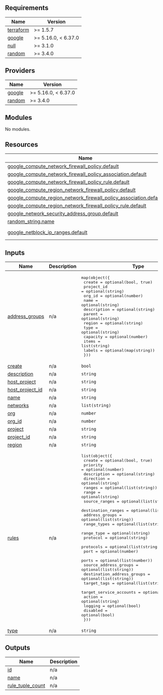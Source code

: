 <!-- BEGIN_TF_DOCS -->
## Requirements

| Name | Version |
|------|---------|
| <a name="requirement_terraform"></a> [terraform](#requirement\_terraform) | >= 1.5.7 |
| <a name="requirement_google"></a> [google](#requirement\_google) | >= 5.16.0, < 6.37.0 |
| <a name="requirement_null"></a> [null](#requirement\_null) | >= 3.1.0 |
| <a name="requirement_random"></a> [random](#requirement\_random) | >= 3.4.0 |

## Providers

| Name | Version |
|------|---------|
| <a name="provider_google"></a> [google](#provider\_google) | >= 5.16.0, < 6.37.0 |
| <a name="provider_random"></a> [random](#provider\_random) | >= 3.4.0 |

## Modules

No modules.

## Resources

| Name | Type |
|------|------|
| [google_compute_network_firewall_policy.default](https://registry.terraform.io/providers/hashicorp/google/latest/docs/resources/compute_network_firewall_policy) | resource |
| [google_compute_network_firewall_policy_association.default](https://registry.terraform.io/providers/hashicorp/google/latest/docs/resources/compute_network_firewall_policy_association) | resource |
| [google_compute_network_firewall_policy_rule.default](https://registry.terraform.io/providers/hashicorp/google/latest/docs/resources/compute_network_firewall_policy_rule) | resource |
| [google_compute_region_network_firewall_policy.default](https://registry.terraform.io/providers/hashicorp/google/latest/docs/resources/compute_region_network_firewall_policy) | resource |
| [google_compute_region_network_firewall_policy_association.default](https://registry.terraform.io/providers/hashicorp/google/latest/docs/resources/compute_region_network_firewall_policy_association) | resource |
| [google_compute_region_network_firewall_policy_rule.default](https://registry.terraform.io/providers/hashicorp/google/latest/docs/resources/compute_region_network_firewall_policy_rule) | resource |
| [google_network_security_address_group.default](https://registry.terraform.io/providers/hashicorp/google/latest/docs/resources/network_security_address_group) | resource |
| [random_string.name](https://registry.terraform.io/providers/hashicorp/random/latest/docs/resources/string) | resource |
| [google_netblock_ip_ranges.default](https://registry.terraform.io/providers/hashicorp/google/latest/docs/data-sources/netblock_ip_ranges) | data source |

## Inputs

| Name | Description | Type | Default | Required |
|------|-------------|------|---------|:--------:|
| <a name="input_address_groups"></a> [address\_groups](#input\_address\_groups) | n/a | <pre>map(object({<br/>    create      = optional(bool, true)<br/>    project_id  = optional(string)<br/>    org_id      = optional(number)<br/>    name        = optional(string)<br/>    description = optional(string)<br/>    parent      = optional(string)<br/>    region      = optional(string)<br/>    type        = optional(string)<br/>    capacity    = optional(number)<br/>    items       = list(string)<br/>    labels      = optional(map(string))<br/>  }))</pre> | `{}` | no |
| <a name="input_create"></a> [create](#input\_create) | n/a | `bool` | `true` | no |
| <a name="input_description"></a> [description](#input\_description) | n/a | `string` | `null` | no |
| <a name="input_host_project"></a> [host\_project](#input\_host\_project) | n/a | `string` | `null` | no |
| <a name="input_host_project_id"></a> [host\_project\_id](#input\_host\_project\_id) | n/a | `string` | `null` | no |
| <a name="input_name"></a> [name](#input\_name) | n/a | `string` | `null` | no |
| <a name="input_networks"></a> [networks](#input\_networks) | n/a | `list(string)` | `[]` | no |
| <a name="input_org"></a> [org](#input\_org) | n/a | `number` | `null` | no |
| <a name="input_org_id"></a> [org\_id](#input\_org\_id) | n/a | `number` | `null` | no |
| <a name="input_project"></a> [project](#input\_project) | n/a | `string` | `null` | no |
| <a name="input_project_id"></a> [project\_id](#input\_project\_id) | n/a | `string` | `null` | no |
| <a name="input_region"></a> [region](#input\_region) | n/a | `string` | `null` | no |
| <a name="input_rules"></a> [rules](#input\_rules) | n/a | <pre>list(object({<br/>    create                     = optional(bool, true)<br/>    priority                   = optional(number)<br/>    description                = optional(string)<br/>    direction                  = optional(string)<br/>    ranges                     = optional(list(string))<br/>    range                      = optional(string)<br/>    source_ranges              = optional(list(string))<br/>    destination_ranges         = optional(list(string))<br/>    address_groups             = optional(list(string))<br/>    range_types                = optional(list(string))<br/>    range_type                 = optional(string)<br/>    protocol                   = optional(string)<br/>    protocols                  = optional(list(string))<br/>    port                       = optional(number)<br/>    ports                      = optional(list(number))<br/>    source_address_groups      = optional(list(string))<br/>    destination_address_groups = optional(list(string))<br/>    target_tags                = optional(list(string))<br/>    target_service_accounts    = optional(list(string))<br/>    action                     = optional(string)<br/>    logging                    = optional(bool)<br/>    disabled                   = optional(bool)<br/>  }))</pre> | `[]` | no |
| <a name="input_type"></a> [type](#input\_type) | n/a | `string` | `null` | no |

## Outputs

| Name | Description |
|------|-------------|
| <a name="output_id"></a> [id](#output\_id) | n/a |
| <a name="output_name"></a> [name](#output\_name) | n/a |
| <a name="output_rule_tuple_count"></a> [rule\_tuple\_count](#output\_rule\_tuple\_count) | n/a |
<!-- END_TF_DOCS -->